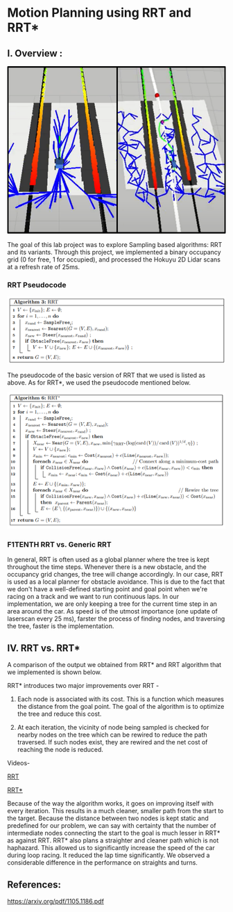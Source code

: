 
# Motion Planning using RRT and RRT*

## I. Overview :
<img src=imgs/rrtvrrtstar.png height="385" width="565" > <p></p>

The goal of this lab project was to explore Sampling based algorithms: RRT and its variants. Through this project, we implemented a binary occupancy grid (0 for free, 1 for occupied), and processed the Hokuyu 2D Lidar scans at a refresh rate of 25ms.


### RRT Pseudocode

![rrt_algo](imgs/rrt_algo.png)

The pseudocode of the basic version of RRT that we used is listed as above. As for RRT*, we used the pseudocode mentioned below.

![rrt_algo](imgs/rrt_star_algo.png)

### F1TENTH RRT vs. Generic RRT

In general, RRT is often used as a global planner where the tree is kept throughout the time steps. Whenever there is a new obstacle, and the occupancy grid changes, the tree will change accordingly. In our case, RRT is used as a local planner for obstacle avoidance. This is due to the fact that we don't have a well-defined starting point and goal point when we're racing on a track and we want to run continuous laps. In our implementation, we are only keeping a tree for the current time step in an area around the car. As speed is of the utmost importance (one update of laserscan every 25 ms), farster the process of finding nodes, and traversing the tree, faster is the implementation.

## IV. RRT vs. RRT* 
A comparison of the output we obtained from RRT* and RRT algorithm that we implemented is shown below.<p></p>


RRT* introduces two major improvements over RRT - <p></p>
1) Each node is associated with its cost. This is a function which measures the distance from the goal point. The goal of the algorithm is to optimize the tree and reduce this cost. <p></p>
2) At each iteration, the vicinity of node being sampled is checked for nearby nodes on the tree which can be rewired to reduce the path traversed. If such nodes exist, they are rewired and the net cost of reaching the node is reduced. 

Videos- <p></p>
[RRT](https://www.youtube.com/watch?v=llHCRqwIllM) <p></p>
[RRT*](https://www.youtube.com/watch?v=llHCRqwIllM) <p></p>

Because of the way the algorithm works, it goes on improving itself with every iteration. This results in a much cleaner, smaller path from the start to the target. Because the distance between two nodes is kept static and predefined for our problem, we can say with certainty that the number of intermediate nodes connecting the start to the goal is much lesser in RRT* as against RRT. RRT* also plans a straighter and cleaner path which is not haphazard. This allowed us to significantly increase the speed of the car during loop racing. It reduced the lap time significantly. We observed a considerable difference in the performance on straights and turns.
## References:
https://arxiv.org/pdf/1105.1186.pdf

